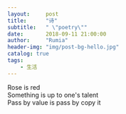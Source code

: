 ```yaml
---
layout:     post
title:      "诗"
subtitle:   " \"poetry\""
date:       2018-09-11 21:00:00
author:     "Rumia"
header-img: "img/post-bg-hello.jpg"
catalog: true
tags:
    - 生活	
---
```


  

Rose is red  
Something is up to one's talent  
Pass by value is pass by copy it  
